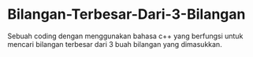 # Bilangan-Terbesar-Dari-3-Bilangan

Sebuah coding dengan menggunakan bahasa c++ yang berfungsi untuk mencari bilangan terbesar dari 3 buah bilangan yang dimasukkan.
